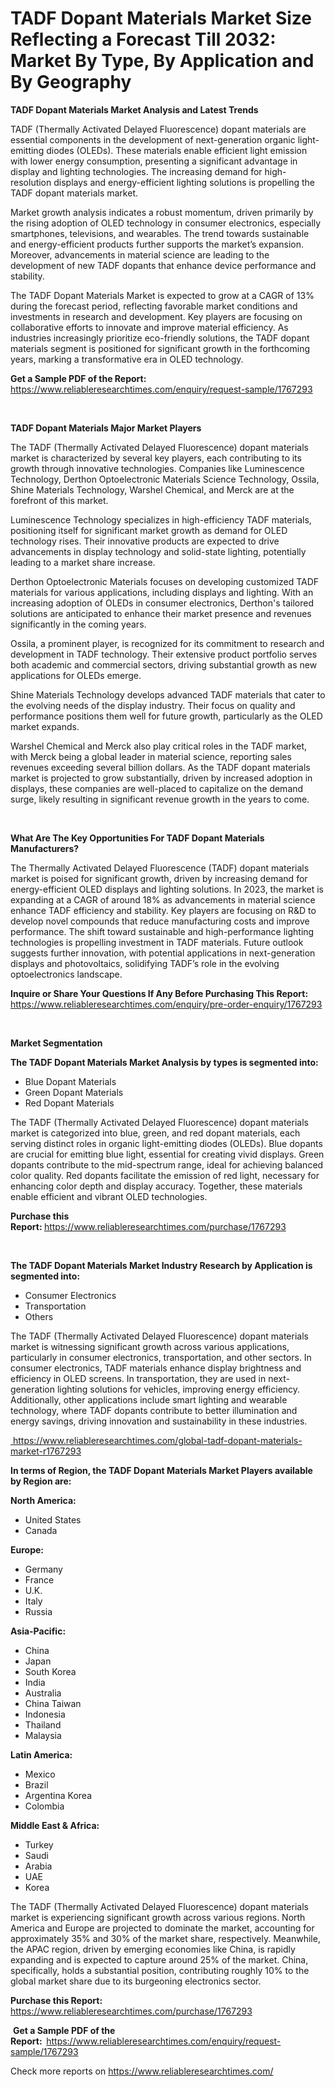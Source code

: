 <p><h1>TADF Dopant Materials Market Size Reflecting a Forecast Till 2032: Market By Type, By Application and By Geography</h1></p><p><strong>TADF Dopant Materials Market Analysis and Latest Trends</strong></p>
<p><p>TADF (Thermally Activated Delayed Fluorescence) dopant materials are essential components in the development of next-generation organic light-emitting diodes (OLEDs). These materials enable efficient light emission with lower energy consumption, presenting a significant advantage in display and lighting technologies. The increasing demand for high-resolution displays and energy-efficient lighting solutions is propelling the TADF dopant materials market.</p><p>Market growth analysis indicates a robust momentum, driven primarily by the rising adoption of OLED technology in consumer electronics, especially smartphones, televisions, and wearables. The trend towards sustainable and energy-efficient products further supports the market’s expansion. Moreover, advancements in material science are leading to the development of new TADF dopants that enhance device performance and stability.</p><p>The TADF Dopant Materials Market is expected to grow at a CAGR of 13% during the forecast period, reflecting favorable market conditions and investments in research and development. Key players are focusing on collaborative efforts to innovate and improve material efficiency. As industries increasingly prioritize eco-friendly solutions, the TADF dopant materials segment is positioned for significant growth in the forthcoming years, marking a transformative era in OLED technology.</p></p>
<p><strong>Get a Sample PDF of the Report:&nbsp;</strong> <a href="https://www.reliableresearchtimes.com/enquiry/request-sample/1767293?utm_campaign=2110&utm_medium=2&utm_source=Github&utm_content=ia&utm_term=02022025&utm_id=tadf-dopant-materials">https://www.reliableresearchtimes.com/enquiry/request-sample/1767293</a></p>
<p>&nbsp;</p>
<p><strong>TADF Dopant Materials Major Market Players</strong></p>
<p><p>The TADF (Thermally Activated Delayed Fluorescence) dopant materials market is characterized by several key players, each contributing to its growth through innovative technologies. Companies like Luminescence Technology, Derthon Optoelectronic Materials Science Technology, Ossila, Shine Materials Technology, Warshel Chemical, and Merck are at the forefront of this market.</p><p>Luminescence Technology specializes in high-efficiency TADF materials, positioning itself for significant market growth as demand for OLED technology rises. Their innovative products are expected to drive advancements in display technology and solid-state lighting, potentially leading to a market share increase.</p><p>Derthon Optoelectronic Materials focuses on developing customized TADF materials for various applications, including displays and lighting. With an increasing adoption of OLEDs in consumer electronics, Derthon's tailored solutions are anticipated to enhance their market presence and revenues significantly in the coming years.</p><p>Ossila, a prominent player, is recognized for its commitment to research and development in TADF technology. Their extensive product portfolio serves both academic and commercial sectors, driving substantial growth as new applications for OLEDs emerge.</p><p>Shine Materials Technology develops advanced TADF materials that cater to the evolving needs of the display industry. Their focus on quality and performance positions them well for future growth, particularly as the OLED market expands.</p><p>Warshel Chemical and Merck also play critical roles in the TADF market, with Merck being a global leader in material science, reporting sales revenues exceeding several billion dollars. As the TADF dopant materials market is projected to grow substantially, driven by increased adoption in displays, these companies are well-placed to capitalize on the demand surge, likely resulting in significant revenue growth in the years to come.</p></p>
<p>&nbsp;</p>
<p><strong>What Are The Key Opportunities For TADF Dopant Materials Manufacturers?</strong></p>
<p><p>The Thermally Activated Delayed Fluorescence (TADF) dopant materials market is poised for significant growth, driven by increasing demand for energy-efficient OLED displays and lighting solutions. In 2023, the market is expanding at a CAGR of around 18% as advancements in material science enhance TADF efficiency and stability. Key players are focusing on R&D to develop novel compounds that reduce manufacturing costs and improve performance. The shift toward sustainable and high-performance lighting technologies is propelling investment in TADF materials. Future outlook suggests further innovation, with potential applications in next-generation displays and photovoltaics, solidifying TADF’s role in the evolving optoelectronics landscape.</p></p>
<p><strong>Inquire or Share Your Questions If Any Before Purchasing This Report:</strong> <a href="https://www.reliableresearchtimes.com/enquiry/pre-order-enquiry/1767293?utm_campaign=2110&utm_medium=2&utm_source=Github&utm_content=ia&utm_term=02022025&utm_id=tadf-dopant-materials">https://www.reliableresearchtimes.com/enquiry/pre-order-enquiry/1767293</a></p>
<p>&nbsp;</p>
<p><strong>Market Segmentation</strong></p>
<p><strong>The TADF Dopant Materials Market Analysis by types is segmented into:</strong></p>
<p><ul><li>Blue Dopant Materials</li><li>Green Dopant Materials</li><li>Red Dopant Materials</li></ul></p>
<p><p>The TADF (Thermally Activated Delayed Fluorescence) dopant materials market is categorized into blue, green, and red dopant materials, each serving distinct roles in organic light-emitting diodes (OLEDs). Blue dopants are crucial for emitting blue light, essential for creating vivid displays. Green dopants contribute to the mid-spectrum range, ideal for achieving balanced color quality. Red dopants facilitate the emission of red light, necessary for enhancing color depth and display accuracy. Together, these materials enable efficient and vibrant OLED technologies.</p></p>
<p><strong>Purchase this Report:&nbsp;</strong><a href="https://www.reliableresearchtimes.com/purchase/1767293?utm_campaign=2110&utm_medium=2&utm_source=Github&utm_content=ia&utm_term=02022025&utm_id=tadf-dopant-materials">https://www.reliableresearchtimes.com/purchase/1767293</a></p>
<p>&nbsp;</p>
<p><strong>The TADF Dopant Materials Market Industry Research by Application is segmented into:</strong></p>
<p><ul><li>Consumer Electronics</li><li>Transportation</li><li>Others</li></ul></p>
<p><p>The TADF (Thermally Activated Delayed Fluorescence) dopant materials market is witnessing significant growth across various applications, particularly in consumer electronics, transportation, and other sectors. In consumer electronics, TADF materials enhance display brightness and efficiency in OLED screens. In transportation, they are used in next-generation lighting solutions for vehicles, improving energy efficiency. Additionally, other applications include smart lighting and wearable technology, where TADF dopants contribute to better illumination and energy savings, driving innovation and sustainability in these industries.</p></p>
<p><a href="https://www.reliableresearchtimes.com/global-tadf-dopant-materials-market-r1767293?utm_campaign=2110&utm_medium=2&utm_source=Github&utm_content=ia&utm_term=02022025&utm_id=tadf-dopant-materials">&nbsp;https://www.reliableresearchtimes.com/global-tadf-dopant-materials-market-r1767293</a></p>
<p><strong>In terms of Region, the TADF Dopant Materials Market Players available by Region are:</strong></p>
<p>
    <p> <strong> North America: </strong>
        <ul>
            <li>United States</li>
            <li>Canada</li>
        </ul>
        </p> 
    <p> <strong> Europe: </strong>
        <ul>
            <li>Germany</li>
            <li>France</li>
            <li>U.K.</li>
            <li>Italy</li>
            <li>Russia</li>
        </ul>
        </p> 
    <p> <strong> Asia-Pacific: </strong>
        <ul>
            <li>China</li>
            <li>Japan</li>
            <li>South Korea</li>
            <li>India</li>
            <li>Australia</li>
            <li>China Taiwan</li>
            <li>Indonesia</li>
            <li>Thailand</li>
            <li>Malaysia</li>
        </ul>
        </p> 
    <p> <strong> Latin America: </strong>
        <ul>
            <li>Mexico</li>
            <li>Brazil</li>
            <li>Argentina Korea</li>
            <li>Colombia</li>
        </ul>
        </p> 
    <p> <strong> Middle East & Africa: </strong>
        <ul>
            <li>Turkey</li>
            <li>Saudi</li>
            <li>Arabia</li>
            <li>UAE</li>
            <li>Korea</li>
        </ul>
    </p>
    </p>
<p><p>The TADF (Thermally Activated Delayed Fluorescence) dopant materials market is experiencing significant growth across various regions. North America and Europe are projected to dominate the market, accounting for approximately 35% and 30% of the market share, respectively. Meanwhile, the APAC region, driven by emerging economies like China, is rapidly expanding and is expected to capture around 25% of the market. China, specifically, holds a substantial position, contributing roughly 10% to the global market share due to its burgeoning electronics sector.</p></p>
<p><strong>Purchase this Report: </strong><a href="https://www.reliableresearchtimes.com/purchase/1767293?utm_campaign=2110&utm_medium=2&utm_source=Github&utm_content=ia&utm_term=02022025&utm_id=tadf-dopant-materials">https://www.reliableresearchtimes.com/purchase/1767293</a></p>
<p>&nbsp;<strong>Get a Sample PDF of the Report:&nbsp;&nbsp;</strong><a href="https://www.reliableresearchtimes.com/enquiry/request-sample/1767293?utm_campaign=2110&utm_medium=2&utm_source=Github&utm_content=ia&utm_term=02022025&utm_id=tadf-dopant-materials">https://www.reliableresearchtimes.com/enquiry/request-sample/1767293</a></p>
<p><strong></strong></p>
<p>Check more reports on <a href="https://www.reliableresearchtimes.com/?utm_campaign=2110&utm_medium=2&utm_source=Github&utm_content=ia&utm_term=02022025&utm_id=tadf-dopant-materials">https://www.reliableresearchtimes.com/</a></p>